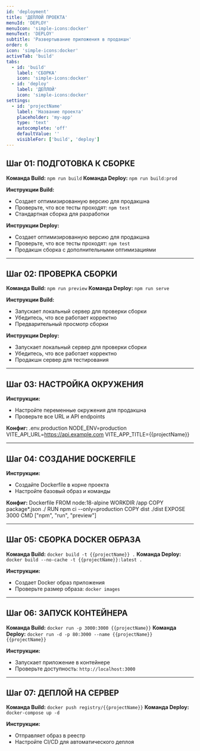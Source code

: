 ```yaml
---
id: 'deployment'
title: 'ДЕПЛОЙ ПРОЕКТА'
menuId: 'DEPLOY'
menuIcon: 'simple-icons:docker'
menuText: 'DEPLOY'
subtitle: 'Развертывание приложения в продакшн'
order: 6
icon: 'simple-icons:docker'
activeTab: 'build'
tabs:
  - id: 'build'
    label: 'СБОРКА'
    icon: 'simple-icons:docker'
  - id: 'deploy'
    label: 'ДЕПЛОЙ'
    icon: 'simple-icons:docker'
settings:
  - id: 'projectName'
    label: 'Название проекта'
    placeholder: 'my-app'
    type: 'text'
    autocomplete: 'off'
    defaultValue: ''
    visibleFor: ['build', 'deploy']
---
```


## Шаг 01: ПОДГОТОВКА К СБОРКЕ

**Команда Build:** `npm run build`
**Команда Deploy:** `npm run build:prod`

**Инструкции Build:**
- Создает оптимизированную версию для продакшна
- Проверьте, что все тесты проходят: `npm test`
- Стандартная сборка для разработки

**Инструкции Deploy:**
- Создает оптимизированную версию для продакшна
- Проверьте, что все тесты проходят: `npm test`
- Продакшн сборка с дополнительными оптимизациями

---

## Шаг 02: ПРОВЕРКА СБОРКИ

**Команда Build:** `npm run preview`
**Команда Deploy:** `npm run serve`

**Инструкции Build:**
- Запускает локальный сервер для проверки сборки
- Убедитесь, что все работает корректно
- Предварительный просмотр сборки

**Инструкции Deploy:**
- Запускает локальный сервер для проверки сборки
- Убедитесь, что все работает корректно
- Продакшн сервер для тестирования

---

## Шаг 03: НАСТРОЙКА ОКРУЖЕНИЯ

**Инструкции:**
- Настройте переменные окружения для продакшна
- Проверьте все URL и API endpoints

**Конфиг:** .env.production
NODE_ENV=production
VITE_API_URL=https://api.example.com
VITE_APP_TITLE={{projectName}}

---

## Шаг 04: СОЗДАНИЕ DOCKERFILE

**Инструкции:**
- Создайте Dockerfile в корне проекта
- Настройте базовый образ и команды

**Конфиг:** Dockerfile
FROM node:18-alpine
WORKDIR /app
COPY package*.json ./
RUN npm ci --only=production
COPY dist ./dist
EXPOSE 3000
CMD ["npm", "run", "preview"]

---

## Шаг 05: СБОРКА DOCKER ОБРАЗА

**Команда Build:** `docker build -t {{projectName}} .`
**Команда Deploy:** `docker build --no-cache -t {{projectName}}:latest .`

**Инструкции:**
- Создает Docker образ приложения
- Проверьте размер образа: `docker images`

---

## Шаг 06: ЗАПУСК КОНТЕЙНЕРА

**Команда Build:** `docker run -p 3000:3000 {{projectName}}`
**Команда Deploy:** `docker run -d -p 80:3000 --name {{projectName}} {{projectName}}`

**Инструкции:**
- Запускает приложение в контейнере
- Проверьте доступность: `http://localhost:3000`

---

## Шаг 07: ДЕПЛОЙ НА СЕРВЕР

**Команда Build:** `docker push registry/{{projectName}}`
**Команда Deploy:** `docker-compose up -d`

**Инструкции:**
- Отправляет образ в реестр
- Настройте CI/CD для автоматического деплоя


